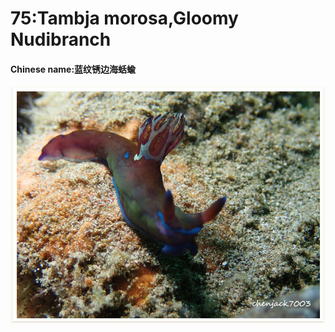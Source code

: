 # 75:Tambja morosa,Gloomy Nudibranch

#### Chinese name:蓝纹锈边海蛞蝓

![](../../.gitbook/assets/tambja-morosa%20%281%29.jpg)

